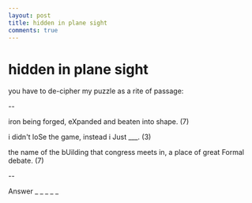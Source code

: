 ```yaml
---
layout: post
title: hidden in plane sight
comments: true
---
```

# hidden in plane sight
you have to de-cipher my puzzle as a rite of passage:


--


iron being forged, eXpanded and beaten into shape. (7)

i didn't loSe the game, instead i Just ___. (3)

the name of the bUilding that congress meets in, a place of great Formal debate. (7)


--


Answer _ _ _ _ _